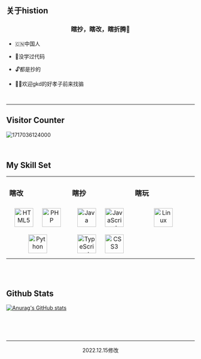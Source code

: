 
## 关于histion

### <div align="center">瞎抄，瞎改，瞎折腾🧲</div>  
  


- 🇨🇳中国人  
  

- 🔰没学过代码  
  

- 🔓都是抄的


- 🤪🤡欢迎gkd的好孝子前来找骟   
  

<br/>  

----
## Visitor Counter  

![1717036124000](https://github.com/histion/histion/assets/65994410/395d53c9-d9be-4731-89a2-7ee3da841cfe)


<br />

## My Skill Set  
<table><tr><td valign="top" width="33%">



### 瞎改  
<div align="center">  
<a href="https://en.wikipedia.org/wiki/HTML5" target="_blank"><img style="margin: 10px" src="https://profilinator.rishav.dev/skills-assets/html5-original-wordmark.svg" alt="HTML5" height="50" /></a>  
<a href="https://www.php.net/" target="_blank"><img style="margin: 10px" src="https://profilinator.rishav.dev/skills-assets/php-original.svg" alt="PHP" height="50" /></a>  
<a href="https://www.python.org/" target="_blank"><img style="margin: 10px" src="https://profilinator.rishav.dev/skills-assets/python-original.svg" alt="Python" height="50" /></a>  
</div>

</td><td valign="top" width="33%">



### 瞎抄  
<div align="center">  
<a href="https://www.java.com/" target="_blank"><img style="margin: 10px" src="https://profilinator.rishav.dev/skills-assets/java-original-wordmark.svg" alt="Java" height="50" /></a>  
<a href="https://www.javascript.com/" target="_blank"><img style="margin: 10px" src="https://profilinator.rishav.dev/skills-assets/javascript-original.svg" alt="JavaScript" height="50" /></a>  
<a href="https://www.typescriptlang.org/" target="_blank"><img style="margin: 10px" src="https://profilinator.rishav.dev/skills-assets/typescript-original.svg" alt="TypeScript" height="50" /></a>  
<a href="https://www.w3schools.com/css/" target="_blank"><img style="margin: 10px" src="https://profilinator.rishav.dev/skills-assets/css3-original-wordmark.svg" alt="CSS3" height="50" /></a>  
</div>

</td><td valign="top" width="33%">



### 瞎玩  
<div align="center">  
<a href="https://www.linux.org/" target="_blank"><img style="margin: 10px" src="https://profilinator.rishav.dev/skills-assets/linux-original.svg" alt="Linux" height="50" /></a>  
</div>

</td></tr></table>  

<br/>  

  

<br/>  


## Github Stats  
[![Anurag's GitHub stats](https://github-readme-stats.vercel.app/api?username=histion&show_icons=true&locale=cn&bg_color=105,87CEFA,9370DB,EE82EE,e96443&title_color=FFFF00&text_color=fff)](https://github.com/anuraghazra/github-readme-stats)  

<br/>  

  

<br/>  

  

<br/>  

----
<div align="center">2022.12.15修改</div>
